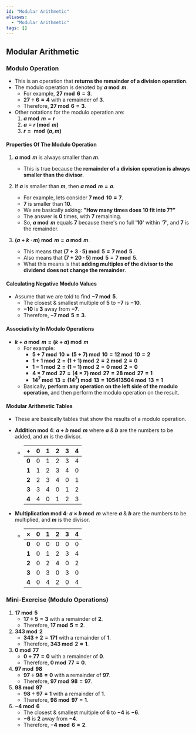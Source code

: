 ```yaml
---
id: "Modular Arithmetic"
aliases:
  - "Modular Arithmetic"
tags: []
---
```


## Modular Arithmetic

### Modulo Operation
+ This is an operation that **returns the remainder of a division operation**.
+ The modulo operation is denoted by **$a \bmod m$**.
    + For example, **$27 \bmod 6 = 3$**.
    + **$27 \div 6 = 4$** with a remainder of **$3$**.
    + Therefore, **$27 \bmod 6 = 3$**.
+ Other notations for the modulo operation are:
    1. **$a \bmod m = r$**
    2. **$a \equiv r \pmod m$**
    3. **$r = \bmod(a, m)$**

#### Properties Of The Modulo Operation
1. **$a \bmod m$** is always smaller than **$m$**.
    + This is true because the **remainder of a division operation is always smaller than the divisor**.

2. If **$a$** is smaller than **$m$**, then **$a \bmod m = a$**.
    + For example, lets consider **$7 \bmod 10 = 7$**.
    + **$7$** is smaller than **$10$**.
    + We are basically asking: **"How many times does 10 fit into 7?"**
    + The answer is **$0$** times, with **$7$** remaining.
    + So, **$a \bmod m$** equals **$7$** because there's no full '**$10$**' within '**$7$**', and **$7$** is the remainder.

3. **$(a + k \cdot m) \bmod m = a \bmod m$**.
    + This means that **$(7+3 \cdot 5) \bmod 5 = 7 \bmod 5$**.
    + Also means that **$(7+20 \cdot 5) \bmod 5 = 7 \bmod 5$**.
    + What this means is that **adding multiples of the divisor to the dividend does not change the remainder**.

#### Calculating Negative Modulo Values
+ Assume that we are told to find **$-7 \bmod 5$**.
    + The closest & smallest multiple of **$5$** to **$-7$** is **$-10$**.
    + **$-10$** is **$3$** away from **$-7$**.
    + Therefore, **$-7 \bmod 5 = 3$**.

#### Associativity In Modulo Operations
+ **$k+a \bmod m = (k+a) \bmod m$**
    + For example:
        + **$5+7 \bmod 10 = (5+7) \bmod 10 = 12 \bmod 10 = 2$**
        + **$1+1 \bmod 2 = (1+1) \bmod 2 = 2 \bmod 2 = 0$**
        + **$1-1 \bmod 2 = (1-1) \bmod 2 = 0 \bmod 2 = 0$**
        + **$4 \times 7 \bmod 27 = (4 \times 7) \bmod 27 = 28 \bmod 27 = 1$**
        + **$14^{7} \bmod 13 = (14^{7}) \bmod 13 = 105413504 \bmod 13 = 1$**
    + Basically, **perform any operation on the left side of the modulo operation**, and then perform the modulo operation on the result.

#### Modular Arithmetic Tables
+ These are basically tables that show the results of a modulo operation.

+ **Addition mod 4**: **$a + b \bmod m$** where **$a$** & **$b$** are the numbers to be added, and **$m$** is the divisor.
    + |   $+$   | **$0$** | **$1$** | **$2$** | **$3$** | **$4$** |
      | ------- | ------- | ------- | ------- | ------- | ------- |
      | **$0$** |   $0$   |   $1$   |   $2$   |   $3$   |   $4$   |
      | **$1$** |   $1$   |   $2$   |   $3$   |   $4$   |   $0$   |
      | **$2$** |   $2$   |   $3$   |   $4$   |   $0$   |   $1$   |
      | **$3$** |   $3$   |   $4$   |   $0$   |   $1$   |   $2$   |
      | **$4$** |   $4$   |   $0$   |   $1$   |   $2$   |   $3$   |

+ **Multiplication mod 4**: **$a \times b \bmod m$** where **$a$** & **$b$** are the numbers to be multiplied, and **$m$** is the divisor.
    + |   $\times$   | **$0$** | **$1$** | **$2$** | **$3$** | **$4$** |
      | ------------ | ------- | ------- | ------- | ------- | ------- |
      | **$0$**      |   $0$   |   $0$   |   $0$   |   $0$   |   $0$   |
      | **$1$**      |   $0$   |   $1$   |   $2$   |   $3$   |   $4$   |
      | **$2$**      |   $0$   |   $2$   |   $4$   |   $0$   |   $2$   |
      | **$3$**      |   $0$   |   $3$   |   $0$   |   $3$   |   $0$   |
      | **$4$**      |   $0$   |   $4$   |   $2$   |   $0$   |   $4$   |

### Mini-Exercise (Modulo Operations)
1. **$17 \bmod 5$**
    + **$17 \div 5 = 3$** with a remainder of **$2$**.
    + Therefore, **$17 \bmod 5 = 2$**.
2. **$343 \bmod 2$**
    + **$343 \div 2 = 171$** with a remainder of **$1$**.
    + Therefore, **$343 \bmod 2 = 1$**.
3. **$0 \bmod 77$**
    + **$0 \div 77 = 0$** with a remainder of **$0$**.
    + Therefore, **$0 \bmod 77 = 0$**.
4. **$97 \bmod 98$**
    + **$97 \div 98 = 0$** with a remainder of **$97$**.
    + Therefore, **$97 \bmod 98 = 97$**.
5. **$98 \bmod 97$**
    + **$98 \div 97 = 1$** with a remainder of **$1$**.
    + Therefore, **$98 \bmod 97 = 1$**.
6. **$-4 \bmod 6$**
    + The closest & smallest multiple of **$6$** to **$-4$** is **$-6$**.
    + **$-6$** is **$2$** away from **$-4$**.
    + Therefore, **$-4 \bmod 6 = 2$**.

